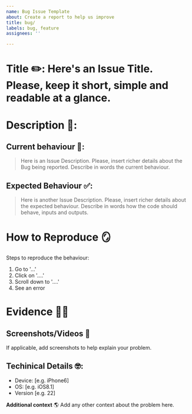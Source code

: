 ```yaml
---
name: Bug Issue Template
about: Create a report to help us improve
title: bug/
labels: bug, feature
assignees: ''

---
```


# Title ✏️: Here's an Issue Title. Please, keep it short, simple and readable at a glance. 

# Description 📝: 
## Current behaviour 🚫: 
> Here is an Issue Description. Please, insert richer details about the Bug being reported. Describe in words the current behaviour. 

## Expected Behaviour ✅: 
> Here is another Issue Description. Please, insert richer details about the expected behaviour. Describe in words how the code should behave, inputs and outputs. 

# **How to Reproduce** 🪞
Steps to reproduce the behaviour:
1. Go to '...'
2. Click on '....'
3. Scroll down to '....'
4. See an error

# Evidence 🕵️‍♀️
## **Screenshots/Videos** 📱
If applicable, add screenshots to help explain your problem.

## Techinical Details 🤓: 
 - Device: [e.g. iPhone6]
 - OS: [e.g. iOS8.1]
 - Version [e.g. 22]

**Additional context** 🌎
Add any other context about the problem here.
